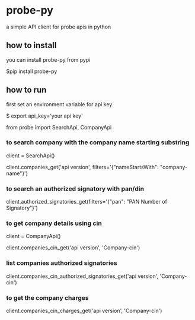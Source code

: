 # probe-py
a simple API client for probe apis in python

## how to install

you can install probe-py from pypi

$pip install probe-py

## how to run

first set an environment variable for api key

$ export api_key='your api key'


from probe import SearchApi, CompanyApi


### to search company with the company name starting substring

client = SearchApi()

client.companies_get('api version', filters='{"nameStartsWith": "company-name"}')


### to search an authorized signatory with pan/din

client.authorized_signatories_get(filters='{"pan": "PAN Number of Signatory"}')


### to get company details using cin

client = CompanyApi()

client.companies_cin_get('api version', 'Company-cin')


### list companies authorized signatories

client.companies_cin_authorized_signatories_get('api version', 'Company-cin')

### to get the company charges

client.companies_cin_charges_get('api version', 'Company-cin')